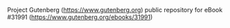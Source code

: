 Project Gutenberg (https://www.gutenberg.org) public repository for eBook #31991 (https://www.gutenberg.org/ebooks/31991)
